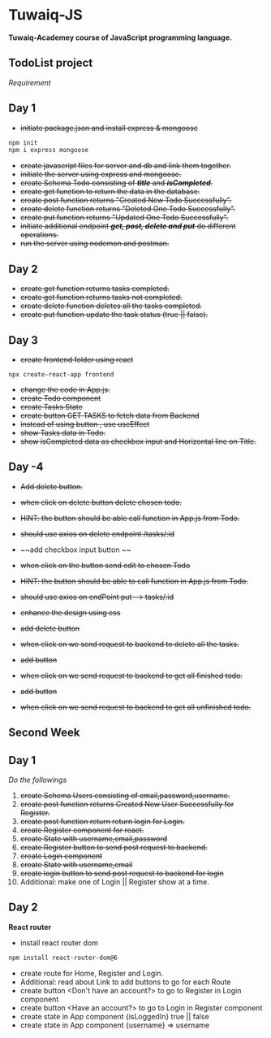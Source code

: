 # Tuwaiq-JS

**Tuwaiq-Academey course of JavaScript programming language.**

## TodoList project

*Requirement*

## Day 1
- ~~initiate package.json and install express & mongoose~~
```bash
npm init
npm i express mongoose
```
- ~~create javascript files for server and db and link them together.~~
- ~~initiate the server using express and mongoose.~~
- ~~create Schema Todo consisting of ***title*** and ***isCompleted***.~~
- ~~create get function to return the data in the database.~~
- ~~create post function returns "Created New Todo Successfully".~~
- ~~create delete function returns "Deleted One Todo Successfully".~~
- ~~create put function returns "Updated One Todo Successfully".~~
- ~~initiate additional endpoint ***get, post, delete and put*** do different operations.~~
- ~~run the server using nodemon and postman.~~

## Day 2

- ~~create get function returns tasks completed.~~
- ~~create get function returns tasks not completed.~~
- ~~create delete function deletes all the tasks completed.~~
- ~~create put function update the task status (true || false).~~

## Day 3

- ~~create frontend folder using react~~
```shell
npx create-react-app frontend
```
- ~~change the code in App.js.~~
- ~~create Todo component~~
- ~~create Tasks State~~
- ~~create button GET TASKS to fetch data from Backend~~
- ~~instead of using button , use useEffect~~
- ~~show Tasks data in Todo.~~
- ~~show isCompleted data as checkbox input and Horizontal line on Title.~~


## Day -4

- ~~Add delete button.~~
- ~~when click on delete button delete chosen todo.~~
- ~~HINT: the button should be able call function in App.js from Todo.~~
- ~~should use axios on delete endpoint /tasks/:id~~
- ~~add checkbox input button ~~
- ~~when click on the button send edit to chosen Todo~~
- ~~HINT: the button should be able to call function in App.js from Todo.~~
- ~~should use axios on endPoint put --> tasks/:id~~

- ~~enhance the design using css~~
- ~~add delete button <delete all>~~
- ~~when click on <delete all> we send request to backend to delete all the tasks.~~
- ~~add button <get finished>~~
- ~~when click on <get finished> we send request to backend to get all finished todo.~~
- ~~add <get pending> button~~
- ~~when click on <get pending> we send request to backend to get all unfinished todo.~~


## Second Week

## Day 1

*Do the followings*

1. ~~create Schema Users consisting of email,password,username.~~
1. ~~create post function returns Created New User Successfully for Register.~~
1. ~~create post function return return login for Login.~~
1. ~~create Register component for react.~~
1. ~~create State with username,email,password~~
1. ~~create Register button to send post request to backend.~~
1. ~~create Login component~~
1. ~~create State with username,email~~
1. ~~create login button to send post request to backend for login~~
1. Additional: make one of Login || Register show at a time.

## Day 2

**React router**

- install react router dom
```bash
npm install react-router-dom@6
```
- create route for Home, Register and Login.
- Additional: read about Link to add buttons to go for each Route
- create button <Don't have an account?> to go to Register in Login component
- create button <Have an account?> to go to Login in Register component
- create state in App component {isLoggedIn} true || false
- create state in App component {username} => username